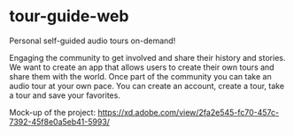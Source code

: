 # tour-guide-web

Personal self-guided audio tours on-demand!

Engaging the community to get involved and share their history and stories. We want to create an app that allows users to create their own tours and share them with the world. Once part of the community you can take an audio tour at your own pace. You can create an account, create a tour, take a tour and save your favorites. 

Mock-up of the project: https://xd.adobe.com/view/2fa2e545-fc70-457c-7392-45f8e0a5eb41-5993/
